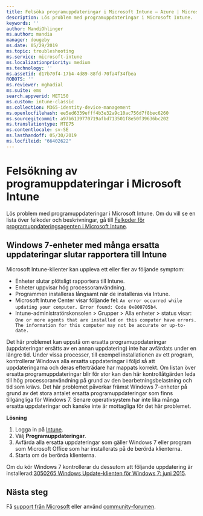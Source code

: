 ```yaml
---
title: Felsöka programuppdateringar i Microsoft Intune – Azure | Microsoft Docs
description: Lös problem med programuppdateringar i Microsoft Intune.
keywords: ''
author: MandiOhlinger
ms.author: mandia
manager: dougeby
ms.date: 05/29/2019
ms.topic: troubleshooting
ms.service: microsoft-intune
ms.localizationpriority: medium
ms.technology: ''
ms.assetid: d17b70f4-17b4-4d89-88fd-70fa4f34fbea
ROBOTS: ''
ms.reviewer: mghadial
ms.suite: ems
search.appverid: MET150
ms.custom: intune-classic
ms.collection: M365-identity-device-management
ms.openlocfilehash: ee5ed6339efff4b3e32a9c10ac756d7f8bec6260
ms.sourcegitcommit: a97b6139770719afbd713501f8e50f39636bc202
ms.translationtype: MTE75
ms.contentlocale: sv-SE
ms.lasthandoff: 05/30/2019
ms.locfileid: "66402622"
---
```

# <a name="troubleshoot-software-updates-in-microsoft-intune"></a>Felsökning av programuppdateringar i Microsoft Intune

Lös problem med programuppdateringar i Microsoft Intune. Om du vill se en lista över felkoder och beskrivningar, gå till [Felkoder för programuppdateringsagenten i Microsoft Intune](software-update-agent-error-codes.md).

## <a name="windows-7-devices-with-many-superseded-updates-stop-reporting-to-intune"></a>Windows 7-enheter med många ersatta uppdateringar slutar rapportera till Intune

Microsoft Intune-klienter kan uppleva ett eller fler av följande symptom:

- Enheter slutar plötsligt rapportera till Intune.  
- Enheter uppvisar hög processoranvändning.
- Programmen installeras långsamt när de installeras via Intune.
- Microsoft Intune Center visar följande fel: `An error occurred while updating your computer. Error found: Code 0x800705b4`.
- Intune-administratörskonsolen > Grupper > Alla enheter > status visar: `One or more agents that are installed on this computer have errors. The information for this computer may not be accurate or up-to-date.`

Det här problemet kan uppstå om ersatta programuppdateringar (uppdateringar ersätts av en annan uppdatering) inte har avfärdats under en längre tid. Under vissa processer, till exempel installationen av ett program, kontrollerar Windows alla ersatta uppdateringar i följd så att uppdateringarna och deras efterträdare har mappats korrekt. Om listan över ersatta programuppdateringar blir för stor kan den här kontrollåtgärden leda till hög processoranvändning på grund av den bearbetningsbelastning och tid som krävs. Det här problemet påverkar främst Windows 7-enheter på grund av det stora antalet ersatta programuppdateringar som finns tillgängliga för Windows 7. Senare operativsystem har inte lika många ersatta uppdateringar och kanske inte är mottagliga för det här problemet.

**Lösning**

1. Logga in på [Intune](https://go.microsoft.com/fwlink/?linkid=2090973).
2. Välj **Programuppdateringar**.
3. Avfärda alla ersatta uppdateringar som gäller Windows 7 eller program som Microsoft Office som har installerats på de berörda klienterna.
4. Starta om de berörda klienterna.

Om du kör Windows 7 kontrollerar du dessutom att följande uppdatering är installerad:[3050265 Windows Update-klienten för Windows 7: juni 2015](https://support.microsoft.com/kb/3050265).

## <a name="next-steps"></a>Nästa steg

Få [support från Microsoft](get-support.md) eller använd [community-forumen](https://social.technet.microsoft.com/Forums/en-US/home?category=microsoftintune).